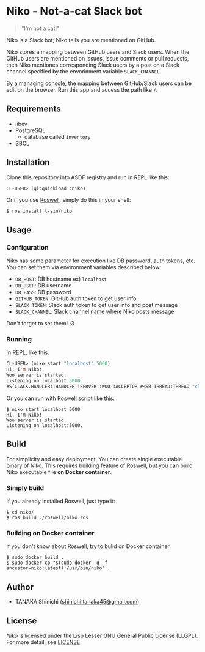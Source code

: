 # Niko - Not-a-cat Slack bot

> "I'm not a cat!"

Niko is a Slack bot; Niko tells you are mentioned on GitHub.

Niko stores a mapping between GitHub users and Slack users. When the GitHub users are mentioned on issues, issue comments or pull requests, then Niko mentiones corresponding Slack users by a post on a Slack channel specified by the envorinment variable `SLACK_CHANNEL`.

By a managing console, the mapping between GitHub/Slack users can be edit on the browser. Run this app and access the path like `/`.

## Requirements

- libev
- PostgreSQL
    - database called `inventory`
- SBCL

## Installation

Clone this repository into ASDF registry and run in REPL like this:

```lisp
CL-USER> (ql:quickload :niko)
```

Or if you use [Roswell](https://github.com/roswell/roswell), simply do this in your shell:

```shell-session
$ ros install t-sin/niko
```

## Usage

### Configuration

Niko has some parameter for execution like DB password, auth tokens, etc. You can set them via environment variables described below:

- `DB_HOST`: DB hostname ex) `localhost`
- `DB_USER`: DB username
- `DB_PASS`: DB password
- `GITHUB_TOKEN`: GitHub auth token to get user info
- `SLACK_TOKEN`: Slack auth token to get user info and post message
- `SLACK_CHANNEL`: Slack channel name where Niko posts message

Don't forget to set them! ;3

### Running

In REPL, like this:

```lisp
CL-USER> (niko:start "localhost" 5000)
Hi, I'm Niko!
Woo server is started.
Listening on localhost:5000.
#S(CLACK.HANDLER::HANDLER :SERVER :WOO :ACCEPTOR #<SB-THREAD:THREAD "clack-handler-woo" RUNNING {1006D287C3}>)
```

Or you can run with Roswell script like this:

```shell-session
$ niko start localhost 5000
Hi, I'm Niko!
Woo server is started.
Listening on localhost:5000.
```

## Build

For simplicity and easy deployment, You can create single executable binary of Niko. This requires building feature of Roswell, but you can build Niko executable file **on Docker container**.

### Simply build

If you already installed Roswell, just type it:

```shell
$ cd niko/
$ ros build ./roswell/niko.ros
```

### Building on Docker container

If you don't know about Roswell, try to bulid on Docker container.

```
$ sudo docker build .
$ sudo docker cp "$(sudo docker -q -f ancestor=niko:latest):/usr/bin/niko" .
```

## Author

- TANAKA Shinichi (shinichi.tanaka45@gmail.com)

## License

*Niko* is licensed under the Lisp Lesser GNU General Public License (LLGPL). For more detail, see [LICENSE](LICENSE).
